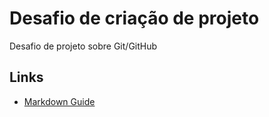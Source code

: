 # Desafio de criação de projeto
Desafio de projeto sobre Git/GitHub

## Links

- [Markdown Guide](https://www.markdownguide.org/)
